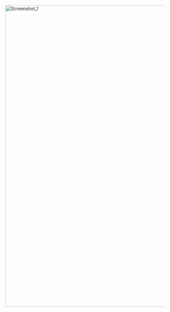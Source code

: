 <img width="950" alt="Screenshot_1" src="https://user-images.githubusercontent.com/74200100/185167091-6c7c6466-6743-4d79-a493-17f8d863700d.png">
